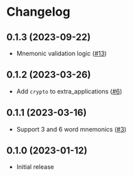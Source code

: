 # Changelog

## 0.1.3 (2023-09-22)

  * Mnemonic validation logic ([#13](https://github.com/ayrat555/mnemoniac/pull/13))

## 0.1.2 (2023-03-26)

  * Add `crypto` to extra_applications ([#6](https://github.com/ayrat555/mnemoniac/pull/6))

## 0.1.1 (2023-03-16)

  * Support 3 and 6 word mnemonics ([#3](https://github.com/ayrat555/mnemoniac/pull/3))

## 0.1.0 (2023-01-12)

  * Initial release
